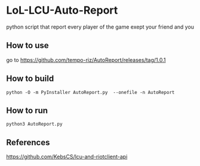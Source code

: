 # LoL-LCU-Auto-Report
python script that report every player of the game exept your friend and you 

## How to use
go to https://github.com/tempo-riz/AutoReport/releases/tag/1.0.1


## How to build
```
python -O -m PyInstaller AutoReport.py  --onefile -n AutoReport
``` 
## How to run
```
python3 AutoReport.py
```

## References

https://github.com/KebsCS/lcu-and-riotclient-api